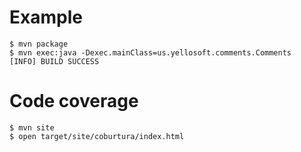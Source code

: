 # Example

```
$ mvn package
$ mvn exec:java -Dexec.mainClass=us.yellosoft.comments.Comments
[INFO] BUILD SUCCESS
```

# Code coverage

```
$ mvn site
$ open target/site/coburtura/index.html
```

